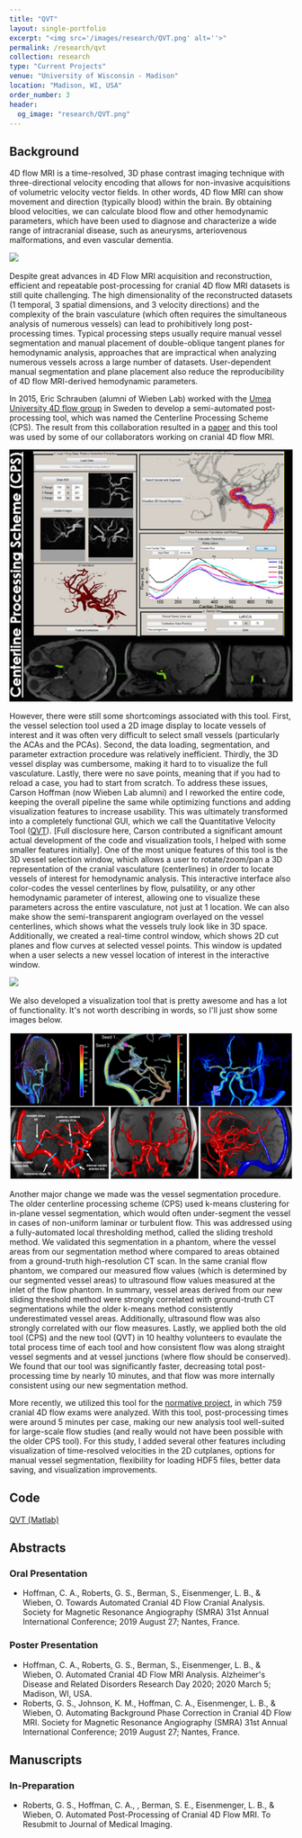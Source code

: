 ```yaml
---
title: "QVT"
layout: single-portfolio
excerpt: "<img src='/images/research/QVT.png' alt=''>"
permalink: /research/qvt
collection: research
type: "Current Projects"
venue: "University of Wisconsin - Madison"
location: "Madison, WI, USA"
order_number: 3
header: 
  og_image: "research/QVT.png"
---
```


Background
------
4D flow MRI is a time-resolved, 3D phase contrast imaging technique with three-directional velocity encoding that allows for non-invasive acquisitions of volumetric velocity vector fields. In other words, 4D flow MRI can show movement and direction (typically blood) within the brain. By obtaining blood velocities, we can calculate blood flow and other hemodynamic parameters, which have been used to diagnose and characterize a wide range of intracranial disease, such as aneurysms, arteriovenous malformations, and even vascular dementia. 

![](/images/research/QVT_1_angio.gif)

Despite great advances in 4D Flow MRI acquisition and reconstruction, efficient and repeatable post-processing for cranial 4D flow MRI datasets is still quite challenging. The high dimensionality of the reconstructed datasets (1 temporal, 3 spatial dimensions, and 3 velocity directions) and the complexity of the brain vasculature (which often requires the simultaneous analysis of numerous vessels) can lead to prohibitively long post-processing times. Typical processing steps usually require manual vessel segmentation and manual placement of double-oblique tangent planes for hemodynamic analysis, approaches that are impractical when analyzing numerous vessels across a large number of datasets. User-dependent manual segmentation and plane placement also reduce the reproducibility of 4D flow MRI-derived hemodynamic parameters. 

In 2015, Eric Schrauben (alumni of Wieben Lab) worked with the [Umea University 4D flow group](https://www.umu.se/en/department-of-radiation-sciences/) in Sweden to develop a semi-automated post-processing tool, which was named the Centerline Processing Scheme (CPS). The result from this collaboration resulted in a [paper](https://pubmed.ncbi.nlm.nih.gov/25847621/) and this tool was used by some of our collaborators working on cranial 4D flow MRI. 

![](/images/research/QVT_2_cps.png)

However, there were still some shortcomings associated with this tool. First, the vessel selection tool used a 2D image display to locate vessels of interest and it was often very difficult to select small vessels (particularly the ACAs and the PCAs). Second, the data loading, segmentation, and parameter extraction procedure was relatively inefficient. Thirdly, the 3D vessel display was cumbersome, making it hard to to visualize the full vasculature. Lastly, there were no save points, meaning that if you had to reload a case, you had to start from scratch. To address these issues, Carson Hoffman (now Wieben Lab alumni) and I reworked the entire code, keeping the overall pipeline the same while optimizing functions and adding visualization features to increase usability. This was ultimately transformed into a completely functional GUI, which we call the Quantitative Velocity Tool ([QVT](https://github.com/gsroberts1/QVT)). [Full disclosure here, Carson contributed a significant amount actual development of the code and visualization tools, I helped with some smaller features initially]. One of the most unique features of this tool is the 3D vessel selection window, which allows a user to rotate/zoom/pan a 3D representation of the cranial vasculature (centerlines) in order to locate vessels of interest for hemodynamic analysis. This interactive interface also color-codes the vessel centerlines by flow, pulsatility, or any other hemodynamic parameter of interest, allowing one to visualize these parameters across the entire vasculature, not just at 1 location. We  can also make show the semi-transparent angiogram overlayed on the vessel centerlines, which shows what the vessels truly look like in 3D space. Additionally, we created a real-time control window, which shows 2D cut planes and flow curves at selected vessel points. This window is updated when a user selects a new vessel location of interest in the interactive window. 

![](/images/research/QVT_3_qvt.gif)

We also developed a visualization tool that is pretty awesome and has a lot of functionality. It's not worth describing in words, so I'll just show some images below.

![](/images/research/QVT_4_viz.PNG)

Another major change we made was the vessel segmentation procedure. The older centerline processing scheme (CPS) used k-means clustering for in-plane vessel segmentation, which would often under-segment the vessel in cases of non-uniform laminar or turbulent flow. This was addressed using a fully-automated local thresholding method, called the sliding treshold method. We validated this segmentation in a phantom, where the vessel areas from our segmentation method where compared to areas obtained from a ground-truth high-resolution CT scan. In the same cranial flow phantom, we compared our measured flow values (which is determined by our segmented vessel areas) to ultrasound flow values measured at the inlet of the flow phantom. In summary, vessel areas derived from our new sliding threshold method were strongly correlated with ground-truth CT segmentations while the older k-means method consistently underestimated vessel areas. Additionally, ultrasound flow was also strongly correlated with our flow measures. Lastly, we applied both the old tool (CPS) and the new tool (QVT) in 10 healthy volunteers to evaulate the total process time of each tool and how consistent flow was along straight vessel segments and at vessel junctions (where flow should be conserved). We found that our tool was significantly faster, decreasing total post-processing time by nearly 10 minutes, and that flow was more internally consistent using our new segmentation method. 

More recently, we utilized this tool for the [normative project](/research/normals), in which 759 cranial 4D flow exams were analyzed. With this tool, post-processing times were around 5 minutes per case, making our new analysis tool well-suited for large-scale flow studies (and really would not have been possible with the older CPS tool). For this study, I added several other features including visualization of time-resolved velocities in the 2D cutplanes, options for manual vessel segmentation, flexibility for loading HDF5 files, better data saving, and visualization improvements.

Code
------
[QVT (Matlab)](https://github.com/uwmri/QVT)

Abstracts
------
### Oral Presentation
* Hoffman, C. A., Roberts, G. S., Berman, S., Eisenmenger, L. B., & Wieben, O. Towards Automated Cranial 4D Flow Cranial Analysis. Society for Magnetic Resonance Angiography (SMRA) 31st Annual International Conference; 2019 August 27; Nantes, France.

### Poster Presentation
* Hoffman, C. A., Roberts, G. S., Berman, S., Eisenmenger, L. B., & Wieben, O. Automated Cranial 4D Flow MRI Analysis. Alzheimer's Disease and Related Disorders Research Day 2020; 2020 March 5; Madison, WI, USA.
* Roberts, G. S., Johnson, K. M., Hoffman, C. A., Eisenmenger, L. B., & Wieben, O. Automating Background Phase Correction in Cranial 4D Flow MRI. Society for Magnetic Resonance Angiography (SMRA) 31st Annual International Conference; 2019 August 27; Nantes, France.

Manuscripts
------
### In-Preparation
* Roberts, G. S., Hoffman, C. A., , Berman, S. E., Eisenmenger, L. B., & Wieben, O. Automated Post-Processing of Cranial 4D Flow MRI. To Resubmit to Journal of Medical Imaging.